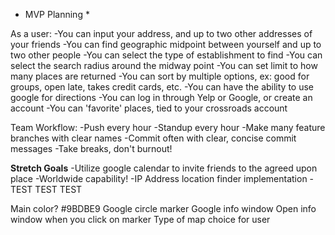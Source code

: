 * MVP Planning *

As a user:
-You can input your address, and up to two other addresses of your friends
-You can find geographic midpoint between yourself and up to two other people
-You can select the type of establishment to find
-You can select the search radius around the midway point
-You can set limit to how many places are returned
-You can sort by multiple options, ex: good for groups, open late, takes credit cards, etc.
-You can have the ability to use google for directions
-You can log in through Yelp or Google, or create an account 
-You can 'favorite' places, tied to your crossroads account

Team Workflow:
-Push every hour
-Standup every hour
-Make many feature branches with clear names
-Commit often with clear, concise commit messages
-Take breaks, don't burnout!

**Stretch Goals**
-Utilize google calendar to invite friends to the agreed upon place
-Worldwide capability!
-IP Address location finder implementation 
-TEST TEST TEST

Main color? #9BDBE9
Google circle marker
Google info window
Open info window when you click on marker
Type of map choice for user




